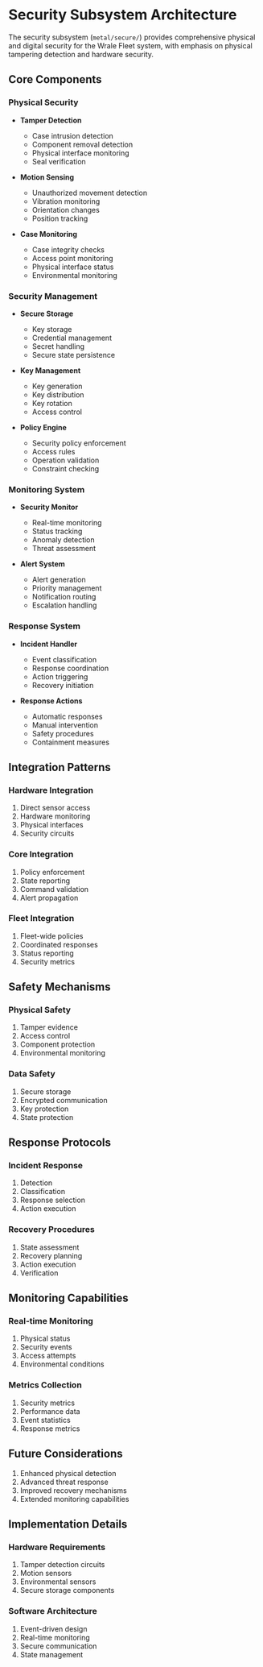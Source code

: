 # Security Subsystem Architecture

The security subsystem (`metal/secure/`) provides comprehensive physical and digital security for the Wrale Fleet system, with emphasis on physical tampering detection and hardware security.

## Core Components

### Physical Security

- **Tamper Detection**
  - Case intrusion detection
  - Component removal detection
  - Physical interface monitoring
  - Seal verification

- **Motion Sensing**
  - Unauthorized movement detection
  - Vibration monitoring
  - Orientation changes
  - Position tracking

- **Case Monitoring**
  - Case integrity checks
  - Access point monitoring
  - Physical interface status
  - Environmental monitoring

### Security Management

- **Secure Storage**
  - Key storage
  - Credential management
  - Secret handling
  - Secure state persistence

- **Key Management**
  - Key generation
  - Key distribution
  - Key rotation
  - Access control

- **Policy Engine**
  - Security policy enforcement
  - Access rules
  - Operation validation
  - Constraint checking

### Monitoring System

- **Security Monitor**
  - Real-time monitoring
  - Status tracking
  - Anomaly detection
  - Threat assessment

- **Alert System**
  - Alert generation
  - Priority management
  - Notification routing
  - Escalation handling

### Response System

- **Incident Handler**
  - Event classification
  - Response coordination
  - Action triggering
  - Recovery initiation

- **Response Actions**
  - Automatic responses
  - Manual intervention
  - Safety procedures
  - Containment measures

## Integration Patterns

### Hardware Integration
1. Direct sensor access
2. Hardware monitoring
3. Physical interfaces
4. Security circuits

### Core Integration
1. Policy enforcement
2. State reporting
3. Command validation
4. Alert propagation

### Fleet Integration
1. Fleet-wide policies
2. Coordinated responses
3. Status reporting
4. Security metrics

## Safety Mechanisms

### Physical Safety
1. Tamper evidence
2. Access control
3. Component protection
4. Environmental monitoring

### Data Safety
1. Secure storage
2. Encrypted communication
3. Key protection
4. State protection

## Response Protocols

### Incident Response
1. Detection
2. Classification
3. Response selection
4. Action execution

### Recovery Procedures
1. State assessment
2. Recovery planning
3. Action execution
4. Verification

## Monitoring Capabilities

### Real-time Monitoring
1. Physical status
2. Security events
3. Access attempts
4. Environmental conditions

### Metrics Collection
1. Security metrics
2. Performance data
3. Event statistics
4. Response metrics

## Future Considerations

1. Enhanced physical detection
2. Advanced threat response
3. Improved recovery mechanisms
4. Extended monitoring capabilities

## Implementation Details

### Hardware Requirements
1. Tamper detection circuits
2. Motion sensors
3. Environmental sensors
4. Secure storage components

### Software Architecture
1. Event-driven design
2. Real-time monitoring
3. Secure communication
4. State management
